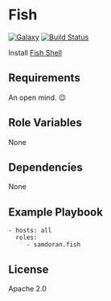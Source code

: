 Fish
=========
[![Galaxy](https://img.shields.io/badge/galaxy-samdoran.fish-blue.svg?style=flat)](https://galaxy.ansible.com/samdoran/fish)
[![Build Status](https://travis-ci.org/samdoran/ansible-role-fish.svg?branch=master)](https://travis-ci.org/samdoran/ansible-role-fish)

Install [Fish Shell](https://fishshell.com)

Requirements
------------

An open mind. 😉

Role Variables
--------------

None


Dependencies
------------

None

Example Playbook
----------------

    - hosts: all
      roles:
         - samdoran.fish

License
-------

Apache 2.0
